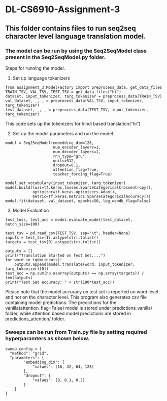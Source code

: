 # DL-CS6910-Assignment-3

## This folder contains files to run seq2seq character level language translation model.

### The model can be run by using the Seq2SeqModel class present in the Seq2SeqModel.py folder.

Steps for running the model.
1. Set up language tokenizers
```
from assignment_3.ModelFactory import preprocess_data, get_data_files
TRAIN_TSV, VAL_TSV, TEST_TSV = get_data_files("hi")
dataset, input_tokenizer, targ_tokenizer = preprocess_data(TRAIN_TSV)
val_dataset, _, _ = preprocess_data(VAL_TSV, input_tokenizer, targ_tokenizer)
test_dataset, _, _ = preprocess_data(TEST_TSV, input_tokenizer, targ_tokenizer)
```
This code sets up the tokenizers for hindi based translation("hi")

2. Set up the model parameters and run the model

```
model = Seq2SeqModel(embedding_dim=128,
                     num_encoder_layers=1,
                     num_decoder_layers=1,
                     rnn_type="gru",
                     units=512,
                     dropout=0.1,
                     attention_flag=True,
                     teacher_forcing_flag=True)

model.set_vocabulary(input_tokenizer, targ_tokenizer)
model.build(loss=tf.keras.losses.SparseCategoricalCrossentropy(),
            optimizer=tf.keras.optimizers.Adam(),
            metric=tf.keras.metrics.SparseCategoricalAccuracy())
model.fit(dataset, val_dataset, epochs=50, log_wandb_flag=False)
```

3. Model Evaluation
```
test_loss, test_acc = model.evaluate_model(test_dataset, batch_size=100)

test_tsv = pd.read_csv(TEST_TSV, sep="\t", header=None)
inputs = test_tsv[1].astype(str).tolist()
targets = test_tsv[0].astype(str).tolist()

outputs = []
print("Translation Started on Test Set....")
for word in tqdm(inputs):
    outputs.append(model.translate(word, input_tokenizer, targ_tokenizer)[0])
test_acc = np.sum(np.asarray(outputs) == np.array(targets)) / len(outputs)
print("Test Set accuracy: " + str(100*test_acc))
```
Please note that the model accuracy on test set is reported on word level and not on the character level. This program also generates csv file containing model predictions. The predictions for the vanilla(attention_flag=False) model is stored under predictions_vanilla/ folder, while attention based model predictions are stored in predictions_attention/ folder.

### Sweeps can be run from Train.py file by setting required hyperparamters as shown below.
```
sweep_config = {
  "method": "grid",
  "parameters": {
        "embedding_dim": {
            "values": [16, 32, 64, 128]
        },
        "dropout": {
            "values": [0, 0.1, 0.3]
        }
    }
}
```

